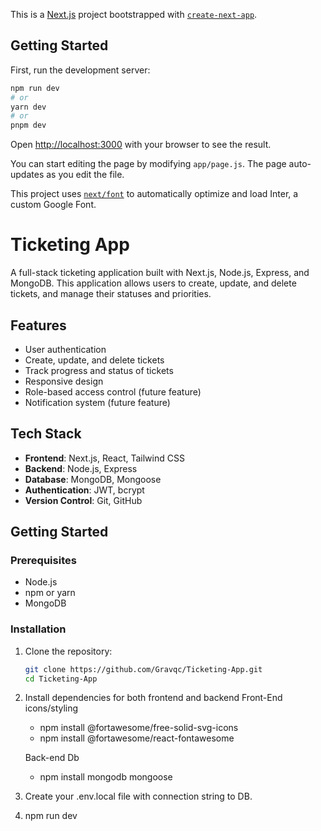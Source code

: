 This is a [Next.js](https://nextjs.org/) project bootstrapped with [`create-next-app`](https://github.com/vercel/next.js/tree/canary/packages/create-next-app).

## Getting Started

First, run the development server:

```bash
npm run dev
# or
yarn dev
# or
pnpm dev
```

Open [http://localhost:3000](http://localhost:3000) with your browser to see the result.

You can start editing the page by modifying `app/page.js`. The page auto-updates as you edit the file.

This project uses [`next/font`](https://nextjs.org/docs/basic-features/font-optimization) to automatically optimize and load Inter, a custom Google Font.

# Ticketing App

A full-stack ticketing application built with Next.js, Node.js, Express, and MongoDB. This application allows users to create, update, and delete tickets, and manage their statuses and priorities.

## Features

- User authentication
- Create, update, and delete tickets
- Track progress and status of tickets
- Responsive design
- Role-based access control (future feature)
- Notification system (future feature)

## Tech Stack

- **Frontend**: Next.js, React, Tailwind CSS
- **Backend**: Node.js, Express
- **Database**: MongoDB, Mongoose
- **Authentication**: JWT, bcrypt
- **Version Control**: Git, GitHub

## Getting Started

### Prerequisites

- Node.js
- npm or yarn
- MongoDB

### Installation

1. Clone the repository:

   ```bash
   git clone https://github.com/Gravqc/Ticketing-App.git
   cd Ticketing-App
   ```

2. Install dependencies for both frontend and backend
   Front-End icons/styling

   - npm install @fortawesome/free-solid-svg-icons
   - npm install @fortawesome/react-fontawesome

   Back-end Db

   - npm install mongodb mongoose

3. Create your .env.local file with connection string to DB.

4. npm run dev
